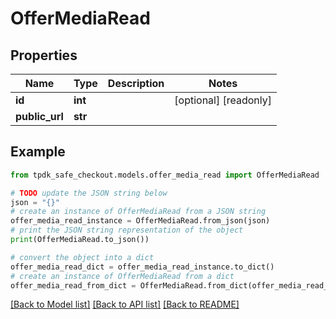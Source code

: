 # OfferMediaRead



## Properties

Name | Type | Description | Notes
------------ | ------------- | ------------- | -------------
**id** | **int** |  | [optional] [readonly] 
**public_url** | **str** |  | 

## Example

```python
from tpdk_safe_checkout.models.offer_media_read import OfferMediaRead

# TODO update the JSON string below
json = "{}"
# create an instance of OfferMediaRead from a JSON string
offer_media_read_instance = OfferMediaRead.from_json(json)
# print the JSON string representation of the object
print(OfferMediaRead.to_json())

# convert the object into a dict
offer_media_read_dict = offer_media_read_instance.to_dict()
# create an instance of OfferMediaRead from a dict
offer_media_read_from_dict = OfferMediaRead.from_dict(offer_media_read_dict)
```
[[Back to Model list]](../README.md#documentation-for-models) [[Back to API list]](../README.md#documentation-for-api-endpoints) [[Back to README]](../README.md)


